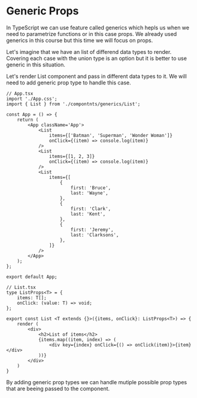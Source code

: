 # **Generic Props**

In TypeScript we can use feature called generics which hepls us when we need to parametrize functions or in this case props. We already used generics in this course but this time we will focus on props.

Let's imagine that we have an list of differend data types to render. Covering each case with the union type is an option but it is better to use generic in this situation.

Let's render List component and pass in different data types to it.
We will need to add generic prop type to handle this case.

```tsx
// App.tsx
import './App.css';
import { List } from './compontnts/generics/List';

const App = () => {
	return (
		<App className='App'>
			<List
				items={['Batman', 'Superman', 'Wonder Woman']}
				onClick={(item) => console.log(item)}
			/>
			<List
				items={[1, 2, 3]}
				onClick={(item) => console.log(item)}
			/>
			<List
				items={[
					{
						first: 'Bruce',
						last: 'Wayne',
					},
					{
						first: 'Clark',
						last: 'Kent',
					},
					{
						first: 'Jeremy',
						last: 'Clarksons',
					},
				]}
			/>
		</App>
	);
};

export default App;

// List.tsx
type ListProps<T> = {
	items: T[];
	onClick: (value: T) => void;
};

export const List <T extends {}>({items, onClick}: ListProps<T>) => {
    render (
        <div>
            <h2>List of items</h2>
            {items.map((item, index) => (
                <div key={index} onClick={() => onClick(item)}>{item}</div>
            ))}
        </div>
    )
}
```

By adding generic prop types we can handle mutiple possible prop types that are beeing passed to the component.
